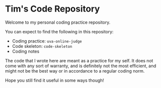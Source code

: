 # Tim's Code Repository

Welcome to my personal coding practice repository. 

You can expect to find the following in this repository:
- Coding practice: `uva-online-judge`
- Code skeleton: `code-skeleton`
- Coding notes

The code that I wrote here are meant as a practice for my self. It does not come with any sort of warranty, and is definitely not the most efficient, and might not be the best way or in accordance to a regular coding norm. 

Hope you still find it useful in some ways though!
